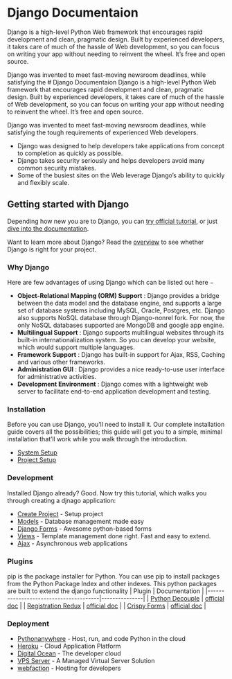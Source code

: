 # Django Documentaion
Django is a high-level Python Web framework that encourages rapid development and clean, pragmatic design. Built by experienced developers, it takes care of much of the hassle of Web development, so you can focus on writing your app without needing to reinvent the wheel. It’s free and open source.

Django was invented to meet fast-moving newsroom deadlines, while satisfying the # Django Documentaion
Django is a high-level Python Web framework that encourages rapid development and clean, pragmatic design. Built by experienced developers, it takes care of much of the hassle of Web development, so you can focus on writing your app without needing to reinvent the wheel. It’s free and open source.

Django was invented to meet fast-moving newsroom deadlines, while satisfying the tough requirements of experienced Web developers.

  - Django was designed to help developers take applications from concept to completion as quickly as possible.
  - Django takes security seriously and helps developers avoid many common security mistakes.
  - Some of the busiest sites on the Web leverage Django’s ability to quickly and flexibly scale.

## Getting started with Django
Depending how new you are to Django, you can [try official tutorial](https://docs.djangoproject.com/en/stable/intro/tutorial01/), or just [dive into the documentation](https://docs.djangoproject.com/).

Want to learn more about Django? Read the [overview](https://www.djangoproject.com/start/overview/) to see whether Django is right for your project.

### Why Django
Here are few advantages of using Django which can be listed out here −


  - **Object-Relational Mapping (ORM) Support** : Django provides a bridge between the data model and the database engine, and supports a large set of database systems including MySQL, Oracle, Postgres, etc. Django also supports NoSQL database through Django-nonrel fork. For now, the only NoSQL databases supported are MongoDB and google app engine.
  - **Multilingual Support** : Django supports multilingual websites through its built-in internationalization system. So you can develop your website, which would support multiple languages.
  - **Framework Support** : Django has built-in support for Ajax, RSS, Caching and various other frameworks.
  - **Administration GUI** : Django provides a nice ready-to-use user interface for administrative activities.
  - **Development Environment** : Django comes with a lightweight web server to facilitate end-to-end application development and testing.

### Installation
Before you can use Django, you’ll need to install it. Our complete installation guide covers all the possibilities; this guide will get you to a simple, minimal installation that’ll work while you walk through the introduction.


* [System Setup](src/system-setup.md)
* [Project Setup](src/project-setup.md)


### Development

Installed Django already? Good. Now try this tutorial, which walks you through creating a djnago application:

* [Create Project]() - Setup project
* [Models]() - Database management made easy
* [Django Forms]() - Awesome python-based forms
* [Views]() - Template management done right. Fast and easy to extend.
* [Ajax]() - Asynchronous web applications

### Plugins
pip is the package installer for Python. You can use pip to install packages from the Python Package Index and other indexes. This python packages are built to extend the django functionality
| Plugin                                | Documentation |
|---------------------------------------|---------------|
|  [Python Decouple](src/python-decouple.md)        |  [official doc](https://pypi.org/project/python-decouple/) |
|  [Registration Redux](src/registration-redux.md)  |  [official doc](https://django-registration-redux.readthedocs.io/en/latest/) |
|  [Crispy Forms](src/crispy-forms.md)              |  [official doc](https://django-crispy-forms.readthedocs.io/en/latest/) |

### Deployment

* [Pythonanywhere](src/pythonanywhere.md) - Host, run, and code Python in the cloud
* [Heroku](src/heroku.md) - Cloud Application Platform
* [Digital Ocean](src/digitalocean.md) - The developer cloud
* [VPS Server](src/vps.md) - A Managed Virtual Server Solution
* [webfaction](src/webfaction.md) - Hosting for developers
